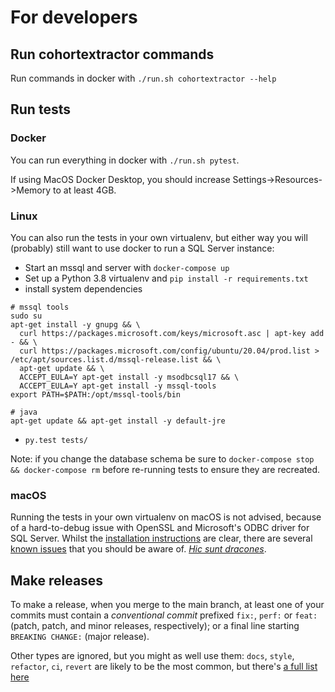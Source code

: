 # For developers

## Run cohortextractor commands
Run commands in docker with `./run.sh cohortextractor --help`


## Run tests

### Docker

You can run everything in docker with `./run.sh pytest`.

If using MacOS Docker Desktop, you should increase Settings->Resources->Memory to at least 4GB.

### Linux

You can also run the tests in your own virtualenv, but either way you
will (probably) still want to use docker to run a SQL Server instance:

* Start an mssql and server with `docker-compose up`
* Set up a Python 3.8 virtualenv and `pip install -r requirements.txt`
* install system dependencies
```
# mssql tools
sudo su
apt-get install -y gnupg && \
  curl https://packages.microsoft.com/keys/microsoft.asc | apt-key add - && \
  curl https://packages.microsoft.com/config/ubuntu/20.04/prod.list > /etc/apt/sources.list.d/mssql-release.list && \
  apt-get update && \
  ACCEPT_EULA=Y apt-get install -y msodbcsql17 && \
  ACCEPT_EULA=Y apt-get install -y mssql-tools
export PATH=$PATH:/opt/mssql-tools/bin

# java
apt-get update && apt-get install -y default-jre
```
* `py.test tests/`

Note: if you change the database schema
be sure to `docker-compose stop && docker-compose rm` before re-running
tests to ensure they are recreated.

### macOS

Running the tests in your own virtualenv on macOS is not advised, because of a hard-to-debug issue with OpenSSL and Microsoft's ODBC driver for SQL Server.
Whilst the [installation instructions](https://docs.microsoft.com/en-us/sql/connect/odbc/linux-mac/install-microsoft-odbc-driver-sql-server-macos?view=sql-server-ver15) are clear,
there are several [known issues](https://docs.microsoft.com/en-us/sql/connect/odbc/linux-mac/known-issues-in-this-version-of-the-driver?view=sql-server-ver15#connectivity) that you should be aware of.
[*Hic sunt dracones*](https://en.wikipedia.org/wiki/Here_be_dragons).

## Make releases

To make a release, when you merge to the main branch, at least one of
your commits must contain a _conventional commit_ prefixed `fix:`,
`perf:` or `feat:` (patch, patch, and minor releases, respectively);
or a final line starting `BREAKING CHANGE:` (major release).

Other types are ignored, but you might as well use them: `docs`,
`style`, `refactor`, `ci`, `revert` are likely to be the most common,
but there's [a full list here](https://github.com/commitizen/conventional-commit-types/blob/master/index.json)
